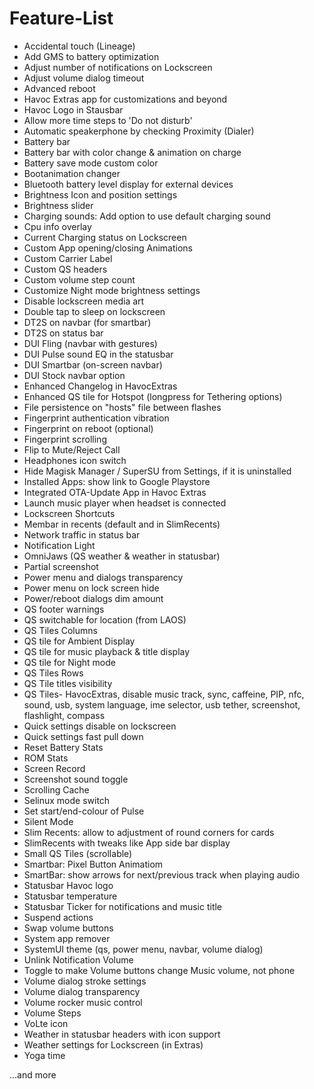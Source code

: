 # Feature-List

- Accidental touch (Lineage)
- Add GMS to battery optimization
- Adjust number of notifications on Lockscreen
- Adjust volume dialog timeout
- Advanced reboot
- Havoc Extras app for customizations and beyond
- Havoc Logo in Stausbar
- Allow more time steps to 'Do not disturb'
- Automatic speakerphone by checking Proximity (Dialer)
- Battery bar
- Battery bar with color change & animation on charge
- Battery save mode custom color
- Bootanimation changer
- Bluetooth battery level display for external devices
- Brightness Icon and position settings
- Brightness slider
- Charging sounds: Add option to use default charging sound
- Cpu info overlay
- Current Charging status on Lockscreen
- Custom App opening/closing Animations
- Custom Carrier Label
- Custom QS headers
- Custom volume step count
- Customize Night mode brightness settings
- Disable lockscreen media art
- Double tap to sleep on lockscreen
- DT2S on navbar (for smartbar)
- DT2S on status bar
- DUI Fling (navbar with gestures)
- DUI Pulse sound EQ in the statusbar
- DUI Smartbar (on-screen navbar)
- DUI Stock navbar option
- Enhanced Changelog in HavocExtras
- Enhanced QS tile for Hotspot (longpress for Tethering options)
- File persistence on "hosts" file between flashes
- Fingerprint authentication vibration
- Fingerprint on reboot (optional)
- Fingerprint scrolling
- Flip to Mute/Reject Call
- Headphones icon switch
- Hide Magisk Manager / SuperSU from Settings, if it is uninstalled
- Installed Apps: show link to Google Playstore
- Integrated OTA-Update App in Havoc Extras
- Launch music player when headset is connected
- Lockscreen Shortcuts
- Membar in recents (default and in SlimRecents)
- Network traffic in status bar
- Notification Light
- OmniJaws (QS weather & weather in statusbar)
- Partial screenshot
- Power menu and dialogs transparency
- Power menu on lock screen hide
- Power/reboot dialogs dim amount
- QS footer warnings
- QS switchable for location (from LAOS)
- QS Tiles Columns
- QS tile for Ambient Display
- QS tile for music playback & title display
- QS tile for Night mode
- QS Tiles Rows
- QS Tile titles visibility
- QS Tiles- HavocExtras, disable music track, sync, caffeine, PIP, nfc, sound, usb, system language, ime selector, usb tether, screenshot, flashlight, compass 
- Quick settings disable on lockscreen
- Quick settings fast pull down
- Reset Battery Stats
- ROM Stats
- Screen Record
- Screenshot sound toggle
- Scrolling Cache
- Selinux mode switch
- Set start/end-colour of Pulse
- Silent Mode
- Slim Recents: allow to adjustment of round corners for cards
- SlimRecents with tweaks like App side bar display
- Small QS Tiles (scrollable)
- Smartbar: Pixel Button Animatiom
- SmartBar: show arrows for next/previous track when playing audio
- Statusbar Havoc logo
- Statusbar temperature
- Statusbar Ticker for notifications and music title
- Suspend actions
- Swap volume buttons
- System app remover
- SystemUI theme (qs, power menu, navbar, volume dialog)
- Unlink Notification Volume
- Toggle to make Volume buttons change Music volume, not phone
- Volume dialog stroke settings
- Volume dialog transparency
- Volume rocker music control
- Volume Steps
- VoLte icon
- Weather in statusbar headers with icon support
- Weather settings for Lockscreen (in  Extras)
- Yoga time

...and more